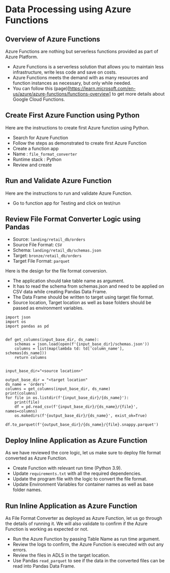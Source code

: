 # Data Processing using Azure Functions

## Overview of Azure Functions 
Azure Functions are nothing but serverless functions provided as part of Azure Platform.
* Azure Functions is a serverless solution that allows you to maintain less infrastructure, write less code and save on costs.
* Azure Functions meets the demand with as many resources and function instances as necessary, but only while needed.
* You can follow this (page)[https://learn.microsoft.com/en-us/azure/azure-functions/functions-overview] to get more details about Google Cloud Functions.

## Create First Azure Function using Python
Here are the instructions to create first Azure function using Python.
* Search for Azure Function
* Follow the steps as demonstrated to create first Azure Function
* Create a function app
* Name : `file_format_converter`
* Runtime stack : Python
* Review and create 

## Run and Validate Azure Function
Here are the instructions to run and validate Azure Function.
* Go to function app for Testing and click on test/run

## Review File Format Converter Logic using Pandas
* Source: `landing/retail_db/orders`
* Source File Format: `CSV`
* Schema: `landing/retail_db/schemas.json`
* Target: `bronze/retail_db/orders`
* Target File Format: `parquet`

Here is the design for the file format conversion.
* The application should take table name as argument.
* It has to read the schema from schemas.json and need to be applied on CSV data while creating Pandas Data Frame.
* The Data Frame should be written to target using target file format.
* Source location, Target location as well as base folders should be passed as environment variables.

```
import json
import os
import pandas as pd


def get_columns(input_base_dir, ds_name):
    schemas = json.load(open(f'{input_base_dir}/schemas.json'))
    columns = list(map(lambda td: td['column_name'], schemas[ds_name]))
    return columns


input_base_dir="<source location>"

output_base_dir = "<target location"
ds_name = 'orders'
columns = get_columns(input_base_dir, ds_name)
print(columns)
for file in os.listdir(f'{input_base_dir}/{ds_name}'):
    print(file)
    df = pd.read_csv(f'{input_base_dir}/{ds_name}/{file}', names=columns)
    os.makedirs(f'{output_base_dir}/{ds_name}', exist_ok=True)
    df.to_parquet(f'{output_base_dir}/{ds_name}/{file}.snappy.parquet')
```

## Deploy Inline Application as Azure Function
As we have reviewed the core logic, let us make sure to deploy file format converted as Azure Function.
* Create Function with relevant run time (Python 3.9).
* Update `requirements.txt` with all the required dependencies.
* Update the program file with the logic to convert the file format.
* Update Environment Variables for container names as well as base folder names.

## Run Inline Application as Azure Function
As File Format Converter as deployed as Azure Function, let us go through the details of running it. We will also validate to confirm if the Azure Function is working as expected or not.
* Run the Azure Function by passing Table Name as run time argument.
* Review the logs to confirm, the Azure Function is executed with out any errors.
* Review the files in ADLS in the target location.
* Use Pandas `read_parquet` to see if the data in the converted files can be read into Pandas Data Frame.
